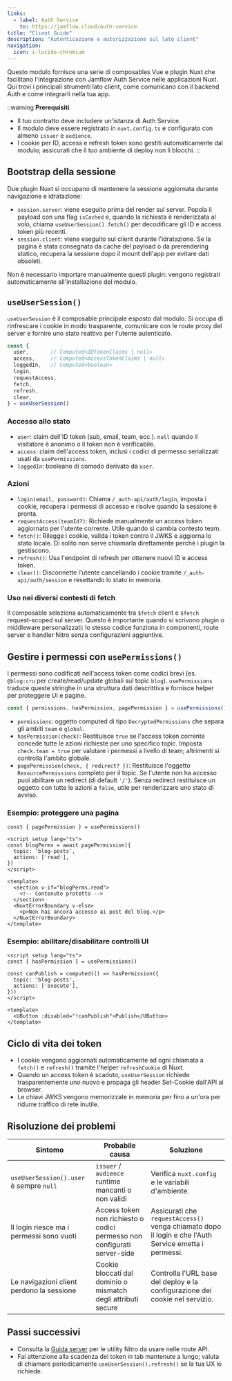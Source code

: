```yaml
---
links:
  - label: Auth Service
    to: https://jamflow.cloud/auth-service
title: "Client Guide"
description: "Autenticazione e autorizzazione sul lato client"
navigation:
  icon: i-lucide-chromium
---
```


Questo modulo fornisce una serie di composables Vue e plugin Nuxt che facilitano l'integrazione con Jamflow Auth Service nelle applicazioni Nuxt. Qui trovi i principali strumenti lato client, come comunicano con il backend Auth e come integrarli nella tua app.

::warning
**Prerequisiti**

- Il tuo contratto deve includere un'istanza di Auth Service.
- Il modulo deve essere registrato in `nuxt.config.ts` e configurato con almeno `issuer` e `audience`.
- I cookie per ID, access e refresh token sono gestiti automaticamente dal modulo; assicurati che il tuo ambiente di deploy non li blocchi.
::

## Bootstrap della sessione

Due plugin Nuxt si occupano di mantenere la sessione aggiornata durante navigazione e idratazione:

- `session.server`: viene eseguito prima del render sul server. Popola il payload con una flag `isCached` e, quando la richiesta è renderizzata al volo, chiama `useUserSession().fetch()` per decodificare gli ID e access token più recenti.
- `session.client`: viene eseguito sul client durante l'idratazione. Se la pagina è stata consegnata da cache del payload o da prerendering statico, recupera la sessione dopo il mount dell'app per evitare dati obsoleti.

Non è necessario importare manualmente questi plugin: vengono registrati automaticamente all'installazione del modulo.

## `useUserSession()`

`useUserSession` è il composable principale esposto dal modulo. Si occupa di rinfrescare i cookie in modo trasparente, comunicare con le route proxy del server e fornire uno stato reattivo per l'utente autenticato.

```ts
const {
  user,       // Computed<IDTokenClaims | null>
  access,     // Computed<AccessTokenClaims | null>
  loggedIn,   // Computed<boolean>
  login,
  requestAccess,
  fetch,
  refresh,
  clear,
} = useUserSession()
```

### Accesso allo stato

- `user`: claim dell'ID token (sub, email, team, ecc.). `null` quando il visitatore è anonimo o il token non è verificabile.
- `access`: claim dell'access token, inclusi i codici di permesso serializzati usati da `usePermissions`.
- `loggedIn`: booleano di comodo derivato da `user`.

### Azioni

- `login(email, password)`: Chiama `/_auth-api/auth/login`, imposta i cookie, recupera i permessi di accesso e risolve quando la sessione è pronta.
- `requestAccess(teamId?)`: Richiede manualmente un access token aggiornato per l'utente corrente. Utile quando si cambia contesto team.
- `fetch()`: Rilegge i cookie, valida i token contro il JWKS e aggiorna lo stato locale. Di solito non serve chiamarla direttamente perché i plugin la gestiscono.
- `refresh()`: Usa l'endpoint di refresh per ottenere nuovi ID e access token.
- `clear()`: Disconnette l'utente cancellando i cookie tramite `/_auth-api/auth/session` e resettando lo stato in memoria.

### Uso nei diversi contesti di fetch

Il composable seleziona automaticamente tra `$fetch` client e `$fetch` request-scoped sul server. Questo è importante quando si scrivono plugin o middleware personalizzati: lo stesso codice funziona in componenti, route server e handler Nitro senza configurazioni aggiuntive.

## Gestire i permessi con `usePermissions()`

I permessi sono codificati nell'access token come codici brevi (es. `@blog:cru` per create/read/update globali sul topic `blog`). `usePermissions` traduce queste stringhe in una struttura dati descrittiva e fornisce helper per proteggere UI e pagine.

```ts
const { permissions, hasPermission, pagePermission } = usePermissions()
```

- `permissions`: oggetto computed di tipo `DecryptedPermissions` che separa gli ambiti `team` e `global`.
- `hasPermission(check)`: Restituisce `true` se l'access token corrente concede tutte le azioni richieste per uno specifico topic. Imposta `check.team = true` per valutare i permessi a livello di team; altrimenti si controlla l'ambito globale.
- `pagePermission(check, { redirect? })`: Restituisce l'oggetto `ResourcePermissions` completo per il topic. Se l'utente non ha accesso puoi abilitare un redirect (di default `'/'`). Senza redirect restituisce un oggetto con tutte le azioni a `false`, utile per renderizzare uno stato di avviso.

### Esempio: proteggere una pagina

```vue
const { pagePermission } = usePermissions()

<script setup lang="ts">
const blogPerms = await pagePermission({
  topic: 'blog-posts',
  actions: ['read'],
})
</script>

<template>
  <section v-if="blogPerms.read">
    <!-- Contenuto protetto -->
  </section>
  <NuxtErrorBoundary v-else>
    <p>Non hai ancora accesso ai post del blog.</p>
  </NuxtErrorBoundary>
</template>
```

### Esempio: abilitare/disabilitare controlli UI

```vue
<script setup lang="ts">
const { hasPermission } = usePermissions()

const canPublish = computed(() => hasPermission({
  topic: 'blog-posts',
  actions: ['execute'],
}))
</script>

<template>
  <UButton :disabled="!canPublish">Publish</UButton>
</template>
```

## Ciclo di vita dei token

- I cookie vengono aggiornati automaticamente ad ogni chiamata a `fetch()` e `refresh()` tramite l'helper `refreshCookie` di Nuxt.
- Quando un access token è scaduto, `useUserSession` richiede trasparentemente uno nuovo e propaga gli header Set-Cookie dall'API al browser.
- Le chiavi JWKS vengono memorizzate in memoria per fino a un'ora per ridurre traffico di rete inutile.

## Risoluzione dei problemi

| Sintomo | Probabile causa | Soluzione |
| --- | --- | --- |
| `useUserSession().user` è sempre `null` | `issuer` / `audience` runtime mancanti o non validi | Verifica `nuxt.config` e le variabili d'ambiente. |
| Il login riesce ma i permessi sono vuoti | Access token non richiesto o codici permesso non configurati server-side | Assicurati che `requestAccess()` venga chiamato dopo il login e che l'Auth Service emetta i permessi. |
| Le navigazioni client perdono la sessione | Cookie bloccati dal dominio o mismatch degli attributi secure | Controlla l'URL base del deploy e la configurazione dei cookie nel servizio. |

## Passi successivi

- Consulta la [Guida server](/it/auth-module/server-guide.md) per le utility Nitro da usare nelle route API.
- Fai attenzione alla scadenza dei token in tab mantenute a lungo; valuta di chiamare periodicamente `useUserSession().refresh()` se la tua UX lo richiede.
